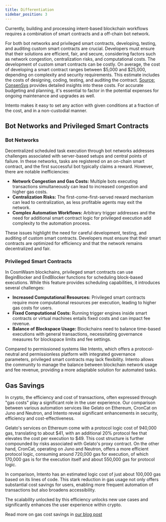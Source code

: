 ```yaml
---
title: Differentiation
sidebar_position: 3
---
```


Currently, building and processing intent-based blockchain workflows requires a combination of smart contracts and a off-chain bot network.

For both bot networks and privileged smart contracts, developing, testing, and auditing custom smart contracts are crucial. Developers must ensure that their solutions are efficient, fair, and secure, considering factors such as network congestion, centralization risks, and computational costs.
The development of custom smart contracts can be costly. On average, the cost of developing a smart contract ranges between $5,000 and $25,000, depending on complexity and security requirements. This estimate includes the costs of designing, coding, testing, and auditing the contract. [Source: ConsenSys](https://consensys.net/blog/blockchain-development/the-cost-of-developing-a-smart-contract/) provides detailed insights into these costs. For accurate budgeting and planning, it's essential to factor in the potential expenses for ongoing maintenance and upgrades as well.

Intento makes it easy to set any action with given conditions at a fraction of the cost, and in a non-custodial manner.

## Bot Networks and Privileged Smart Contracts

### Bot Networks

Decentralized scheduled task execution through bot networks addresses challenges associated with server-based setups and central points of failure. In these networks, tasks are registered on an on-chain smart contract, and the first successful bot typically claims a reward. However, there are notable inefficiencies:

- **Network Congestion and Gas Costs:** Multiple bots executing transactions simultaneously can lead to increased congestion and higher gas costs.
- **Centralization Risks:** The first-come-first-served reward mechanism can lead to centralization, as less profitable agents may exit the network.
- **Complex Automation Workflows:** Arbitrary trigger addresses and the need for additional smart contract logic for privileged execution add complexity to the automation process.

These issues highlight the need for careful development, testing, and auditing of custom smart contracts. Developers must ensure that their smart contracts are optimized for efficiency and that the network remains decentralized and fair.

### Privileged Smart Contracts

In CosmWasm blockchains, privileged smart contracts can use BeginBlocker and EndBlocker functions for scheduling block-based executions. While this feature provides scheduling capabilities, it introduces several challenges:

- **Increased Computational Resources:** Privileged smart contracts require more computational resources per execution, leading to higher gas costs for users.
- **Fixed Computational Costs:** Running trigger engines inside smart contracts or virtual machines entails fixed costs and can impact fee revenue.
- **Balance of Blockspace Usage:** Blockchains need to balance time-based executions with general transactions, necessitating governance measures for blockspace limits and fee settings.

Compared to permissioned systems like Intento, which offers a protocol-neutral and permissionless platform with integrated governance parameters, privileged smart contracts may lack flexibility. Intento allows the community to manage the balance between blockchain network usage and fee revenue, providing a more adaptable solution for automated tasks.

## Gas Savings

In crypto, the efficiency and cost of transactions, often expressed through "gas costs" play a significant role in the user experience. Our comparison between various automation services like Gelato on Ethereum, CronCat on Juno and Neutron, and Intento reveal significant enhancements in security, efficiency and cost-effectiveness.

Gelato's services on Ethereum come with a protocol logic cost of 940,000 gas, translating to about $41, with an additional 20% protocol fee that elevates the cost per execution to $49. This cost structure is further compounded by risks associated with Gelato's proxy contract. On the other hand, CronCat, operating on Juno and Neutron, offers a more efficient protocol logic, consuming around 720,000 gas for execution, of which 170,000 gas is for the execution itself and about 550,000 gas for protocol logic.

In comparison, Intento has an estimated logic cost of just about 100,000 gas based on its lines of code. This stark reduction in gas usage not only offers substantial cost savings for users, enabling more frequent automation of transactions but also broadens accessibility.

The scalability unlocked by this efficiency unlocks new use cases and significantly enhances the user experience within crypto.

Read more on gas cost savings in [our blog post](https://intento.zone/post/gas-cost-in-action-processing-an-analysis/)
